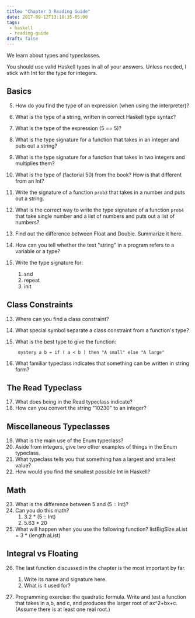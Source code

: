 ```yaml
---
title: "Chapter 3 Reading Guide"
date: 2017-09-12T13:18:35-05:00
tags:
 - haskell
 - reading-guide
draft: false
---
```


We learn about types and typeclasses. 
<!--more-->

You should use valid Haskell types in all of your answers. Unless needed, I stick with Int for the type for integers.

## Basics
5. How do you find the type of an expression (when using the interpreter)?
2. What is the type of a string, written in correct Haskell type syntax?
6. What is the type of the expression (5 == 5)?
7. What is the type signature for a function that takes in an integer and puts out a string?
8. What is the type signature for a function that takes in two integers and multiplies them?
9. What is the type of (factorial 50) from the book? How is that different from an Int?
3. Write the signature of a function `prob3` that takes in a number and puts out a string.
4. What is the correct way to write the type signature of a function `prob4` that take single number and a list of numbers and puts out a list of numbers?

10. Find out the difference between Float and Double. Summarize it here.
11. How can you tell whether the text "string" in a program refers to a variable or a type?
12. Write the type signature for:
    1. snd
    2. repeat
    3. init
    
## Class Constraints
13. Where can you find a class constraint?
14. What special symbol separate a class constraint from a function's type?
15. What is the best type to give the function:
    ```
     mystery a b = if ( a < b ) then "A small" else "A large"
    ```

16. What familiar typeclass indicates that something can be written in string form?

## The Read Typeclass
17. What does being in the Read typeclass indicate?
18. How can you convert the string "10230" to an integer?

## Miscellaneous Typeclasses
19. What is the main use of the Enum typeclass?
20. Aside from integers, give two other examples of things in the Enum typeclass.
21. What typeclass tells you that something has a largest and smallest value?
22. How would you find the smallest possible Int in Haskell?

## Math
23. What is the difference between 5 and (5 :: Int)? 
24. Can you do this math? 
    1. 3.2 * (5 :: Int) 
    2. 5.63 * 20
25. What will happen when you use the following function?
    listBigSize aList = 3 * (length aList)

## Integral vs Floating
26. The last function discussed in the chapter is the most important by far. 
    1. Write its name and signature here.
    2. What is it used for?

27. Programming exercise: the quadratic formula. Write and test a function that takes in a,b, and c, and produces the larger root of ax^2+bx+c. (Assume there is at least one real root.)


